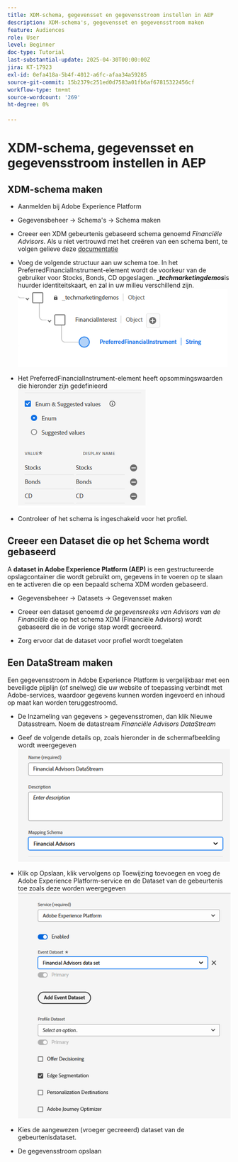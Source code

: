 ```yaml
---
title: XDM-schema, gegevensset en gegevensstroom instellen in AEP
description: XDM-schema's, gegevensset en gegevensstroom maken
feature: Audiences
role: User
level: Beginner
doc-type: Tutorial
last-substantial-update: 2025-04-30T00:00:00Z
jira: KT-17923
exl-id: 0efa418a-5b4f-4012-a6fc-afaa34a59285
source-git-commit: 15b2379c251ed0d7583a01fb6af67815322456cf
workflow-type: tm+mt
source-wordcount: '269'
ht-degree: 0%

---
```


# XDM-schema, gegevensset en gegevensstroom instellen in AEP

## XDM-schema maken

* Aanmelden bij Adobe Experience Platform
* Gegevensbeheer -> Schema&#39;s -> Schema maken

* Creeer een XDM gebeurtenis gebaseerd schema genoemd _Financiële Advisors_. Als u niet vertrouwd met het creëren van een schema bent, te volgen gelieve deze [ documentatie ](https://experienceleague.adobe.com/en/docs/experience-platform/xdm/tutorials/create-schema-ui)

* Voeg de volgende structuur aan uw schema toe. In het PreferredFinancialInstrument-element wordt de voorkeur van de gebruiker voor Stocks, Bonds, CD opgeslagen. **__techmarketingdemos_**&#x200B;is huurder identiteitskaart, en zal in uw milieu verschillend zijn.
  ![ xdm-schema ](assets/xdm-schema.png)

* Het PreferredFinancialInstrument-element heeft opsommingswaarden die hieronder zijn gedefinieerd
  ![ enum-waarden ](assets/enum-values.png)

* Controleer of het schema is ingeschakeld voor het profiel.

## Creeer een Dataset die op het Schema wordt gebaseerd

A **dataset in Adobe Experience Platform (AEP)** is een gestructureerde opslagcontainer die wordt gebruikt om, gegevens in te voeren op te slaan en te activeren die op een bepaald schema XDM worden gebaseerd.


* Gegevensbeheer -> Datasets -> Gegevensset maken
* Creeer een dataset genoemd _de gegevensreeks van Advisors van de Financiële_ die op het schema XDM (Financiële Advisors) wordt gebaseerd die in de vorige stap wordt gecreeerd.

* Zorg ervoor dat de dataset voor profiel wordt toegelaten

## Een DataStream maken

Een gegevensstroom in Adobe Experience Platform is vergelijkbaar met een beveiligde pijplijn (of snelweg) die uw website of toepassing verbindt met Adobe-services, waardoor gegevens kunnen worden ingevoerd en inhoud op maat kan worden teruggestroomd.

* De Inzameling van gegevens > gegevensstromen, dan klik Nieuwe Datasstream. Noem de datastream _Financiële Advisors DataStream_

* Geef de volgende details op, zoals hieronder in de schermafbeelding wordt weergegeven
  ![ datastream ](assets/datastream.png)
* Klik op Opslaan, klik vervolgens op Toewijzing toevoegen en voeg de Adobe Experience Platform-service en de Dataset van de gebeurtenis toe zoals deze worden weergegeven
  ![ datastream-afbeelding ](assets/datastream-service.png)

* Kies de aangewezen (vroeger gecreeerd) dataset van de gebeurtenisdataset.

* De gegevensstroom opslaan

